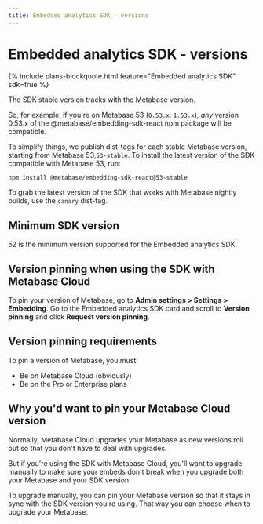 ```yaml
---
title: Embedded analytics SDK - versions
---
```


# Embedded analytics SDK - versions

{% include plans-blockquote.html feature="Embedded analytics SDK" sdk=true %}

The SDK stable version tracks with the Metabase version.

So, for example, if you're on Metabase 53 (`0.53.x`, `1.53.x`), _any_ version 0.53.x of the @metabase/embedding-sdk-react npm package will be compatible.

To simplify things, we publish dist-tags for each stable Metabase version, starting from Metabase 53,`53-stable`. To install the latest version of the SDK compatible with Metabase 53, run:

```sh
npm install @metabase/embedding-sdk-react@53-stable
```

To grab the latest version of the SDK that works with Metabase nightly builds, use the `canary` dist-tag.

## Minimum SDK version

52 is the minimum version supported for the Embedded analytics SDK.

## Version pinning when using the SDK with Metabase Cloud

To pin your version of Metabase, go to **Admin settings > Settings > Embedding**. Go to the Embedded analytics SDK card and scroll to **Version pinning** and click **Request version pinning**.

## Version pinning requirements

To pin a version of Metabase, you must:

- Be on Metabase Cloud (obviously)
- Be on the Pro or Enterprise plans

## Why you'd want to pin your Metabase Cloud version

Normally, Metabase Cloud upgrades your Metabase as new versions roll out so that you don't have to deal with upgrades.

But if you're using the SDK with Metabase Cloud, you'll want to upgrade manually to make sure your embeds don't break when you upgrade both your Metabase and your SDK version.

To upgrade manually, you can pin your Metabase version so that it stays in sync with the SDK version you're using. That way you can choose when to upgrade your Metabase.
